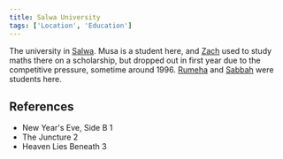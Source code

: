 ```yaml
---
title: Salwa University
tags: ['Location', 'Education']
---
```

The university in [Salwa](/_wiki/salwa.md). Musa is a student here, and [Zach](/_wiki/zach.md) used to study maths there on a scholarship, but dropped out in first year due to the competitive pressure, sometime around 1996. [Rumeha](/_wiki/rumeha.md) and [Sabbah](/_wiki/sabbah.md) were students here.

## References
- New Year's Eve, Side B 1
- The Juncture 2
- Heaven Lies Beneath 3
